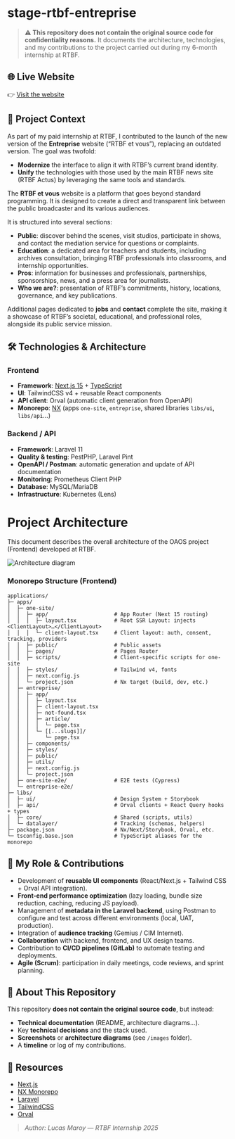 # stage-rtbf-entreprise

> **⚠️ This repository does not contain the original source code for confidentiality reasons.**
> It documents the architecture, technologies, and my contributions to the project carried out during my 6-month internship at RTBF.

## 🌐 Live Website

👉 [Visit the website](https://www.rtbf.be/et-vous)

## 📝 Project Context

As part of my paid internship at RTBF, I contributed to the launch of the new version of the **Entreprise** website (“RTBF et vous”), replacing an outdated version.
The goal was twofold:

* **Modernize** the interface to align it with RTBF’s current brand identity.
* **Unify** the technologies with those used by the main RTBF news site (RTBF Actus) by leveraging the same tools and standards.

The **RTBF et vous** website is a platform that goes beyond standard programming. It is designed to create a direct and transparent link between the public broadcaster and its various audiences.

It is structured into several sections:

* **Public**: discover behind the scenes, visit studios, participate in shows, and contact the mediation service for questions or complaints.
* **Education**: a dedicated area for teachers and students, including archives consultation, bringing RTBF professionals into classrooms, and internship opportunities.
* **Pros**: information for businesses and professionals, partnerships, sponsorships, news, and a press area for journalists.
* **Who we are?**: presentation of RTBF’s commitments, history, locations, governance, and key publications.

Additional pages dedicated to **jobs** and **contact** complete the site, making it a showcase of RTBF’s societal, educational, and professional roles, alongside its public service mission.

## 🛠️ Technologies & Architecture

### Frontend

* **Framework**: [Next.js 15](https://nextjs.org/) + [TypeScript](https://www.typescriptlang.org/)
* **UI**: TailwindCSS v4 + reusable React components
* **API client**: Orval (automatic client generation from OpenAPI)
* **Monorepo**: [NX](https://nx.dev/) (apps `one-site`, `entreprise`, shared libraries `libs/ui`, `libs/api`…)

### Backend / API

* **Framework**: Laravel 11
* **Quality & testing**: PestPHP, Laravel Pint
* **OpenAPI / Postman**: automatic generation and update of API documentation
* **Monitoring**: Prometheus Client PHP
* **Database**: MySQL/MariaDB
* **Infrastructure**: Kubernetes (Lens)

# Project Architecture

This document describes the overall architecture of the OAOS project (Frontend) developed at RTBF.

![Architecture diagram](https://mermaid.ink/img/pako\:eNqFVdty2jAQ_RWNnpIpGLAxFz90JoG-ddI25KkhD8JeHAUjeSQ5hWbyQfmO_lhXvnAxhvgFJJ9zdrVnV36joYyABjRWLH0mD9O5IPjcPM4pS9OEh8xwKXRnTp9Iu_2V3BYv8o0Smu9PcD_hi5P9Ke6nLFyxGJwXLQW50qHiqdHkbtO5g41pETChc12jfUOa0aEUSx47C6YrMks4LjR5mBWMgqOzRZG-zazYss9tkXEPtaSAtuYG9ukdAFwEgDAKUsV1M8Q70GiDCx1yNdmmCrS-boL3jxTPEUBEJyeoghxI9spjsKL0qHSTpuReZgZULXoFXdiqZwu0r9MMCHNbYtCo9tP-XtaLEF76dkYQLMJsk1zxgfHkDxcRee2fEVwiXKD7Tmnxi27GxTZPJV8gNGUHTPgiAWyey2U8cBxLNqeH0qyqp22MhG3x4I7RG3L1Pf9PFAu5ADKb3deT3zFtx4QJR4vbDQLFm8sJ7rvjIIBb9mPl9HH46q01N5TrFE8oTvyoQOHej2ZAdK5FKoB1NDM8OSfwmYUVrm7hJ74dDGLdOZdV9Tl2rhZ3h2p06RzYTriQpr2UmYguAe1sM2V4mNSvij3GR8zjo-M4Osli_fR0Auzv1Fg5iU0h_Z1eI6qpgPYO3mtMirvZlivjOJhT0DwWZLbVBtbkC5kZqbYLKVfHnV7S3LwNLW-SV1GTH-qVJci7BxYa8isDtW1kenmLKshvF2VY_O9DB6S8QVokb6tGoi1uxAxDv0DZmwSHccVFfDRMtIVfKx7RwKgMWnQNas3skr5ZCH44nmENcxoQq6VWtofekZMy8VvKdUVTMoufabBkicZVlmJYmHKGZdxDMBioCXaEoUHP87u5CA3e6IYGbc_zne5gPB66va476A1HLbqlgTscOP1h3_dHuOmP-v57i_7Nw_acwcjzB-PhaDT23FG3673_B7YnI5c)

### Monorepo Structure (Frontend)

```text
applications/
├─ apps/
│  ├─ one-site/
│  │  ├─ app/                     # App Router (Next 15 routing)
│  │  │  ├─ layout.tsx            # Root SSR Layout: injects <ClientLayout>…</ClientLayout>
│  │  │  └─ client-layout.tsx     # Client layout: auth, consent, tracking, providers
│  │  ├─ public/                  # Public assets
│  │  ├─ pages/                   # Pages Router
│  │  ├─ scripts/                 # Client-specific scripts for one-site
│  │  ├─ styles/                  # Tailwind v4, fonts
│  │  ├─ next.config.js
│  │  └─ project.json             # Nx target (build, dev, etc.)
│  ├─ entreprise/
│  │  ├─ app/
│  │  │  ├─ layout.tsx
│  │  │  ├─ client-layout.tsx
│  │  │  ├─ not-found.tsx
│  │  │  ├─ article/
│  │  │  │  └─ page.tsx
│  │  │  └─ [[...slugs]]/
│  │  │     └─ page.tsx
│  │  ├─ components/
│  │  ├─ styles/
│  │  ├─ public/
│  │  ├─ utils/
│  │  ├─ next.config.js
│  │  └─ project.json
│  ├─ one-site-e2e/               # E2E tests (Cypress)
│  └─ entreprise-e2e/
├─ libs/
│  ├─ ui/                         # Design System + Storybook
│  ├─ api/                        # Orval clients + React Query hooks + types
│  ├─ core/                       # Shared (scripts, utils)
│  └─ datalayer/                  # Tracking (schemas, helpers)
├─ package.json                   # Nx/Next/Storybook, Orval, etc.
└─ tsconfig.base.json             # TypeScript aliases for the monorepo
```

## 🚀 My Role & Contributions

* Development of **reusable UI components** (React/Next.js + Tailwind CSS + Orval API integration).
* **Front-end performance optimization** (lazy loading, bundle size reduction, caching, reducing JS payload).
* Management of **metadata in the Laravel backend**, using Postman to configure and test across different environments (local, UAT, production).
* Integration of **audience tracking** (Gemius / CIM Internet).
* **Collaboration** with backend, frontend, and UX design teams.
* Contribution to **CI/CD pipelines (GitLab)** to automate testing and deployments.
* **Agile (Scrum)**: participation in daily meetings, code reviews, and sprint planning.

## 📂 About This Repository

This repository **does not contain the original source code**, but instead:

* **Technical documentation** (README, architecture diagrams…).
* Key **technical decisions** and the stack used.
* **Screenshots** or **architecture diagrams** (see `/images` folder).
* A **timeline** or log of my contributions.

## 🔗 Resources

* [Next.js](https://nextjs.org/)
* [NX Monorepo](https://nx.dev/)
* [Laravel](https://laravel.com/)
* [TailwindCSS](https://tailwindcss.com/)
* [Orval](https://orval.dev/)

> *Author: Lucas Maroy — RTBF Internship 2025*
